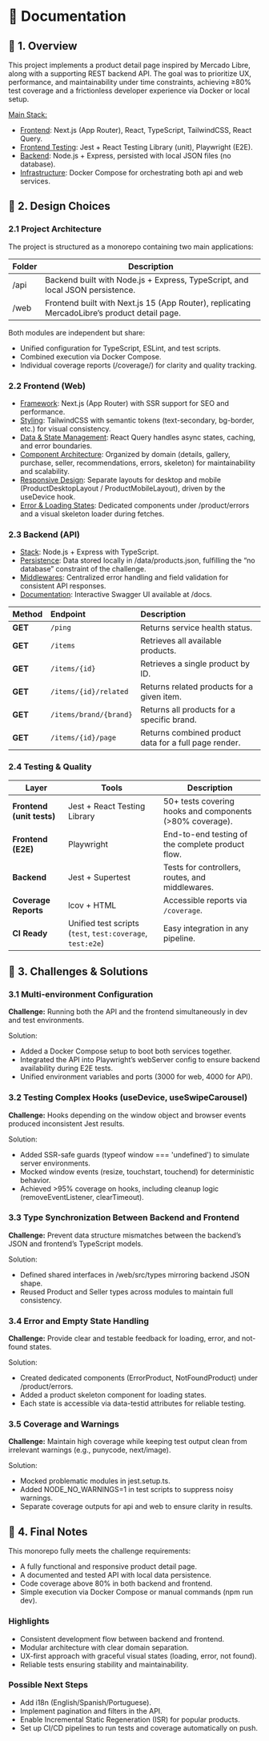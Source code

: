 # 📘 Documentation

## 📖 1. Overview

This project implements a product detail page inspired by Mercado Libre, along with a supporting REST backend API.
The goal was to prioritize UX, performance, and maintainability under time constraints, achieving ≥80% test coverage and a frictionless developer experience via Docker or local setup.

<u>Main Stack:</u>

- <u>Frontend</u>: Next.js (App Router), React, TypeScript, TailwindCSS, React Query.
- <u>Frontend Testing</u>: Jest + React Testing Library (unit), Playwright (E2E).
- <u>Backend</u>: Node.js + Express, persisted with local JSON files (no database).
- <u>Infrastructure</u>: Docker Compose for orchestrating both api and web services.

## 🧱 2. Design Choices

### 2.1 Project Architecture

The project is structured as a monorepo containing two main applications:

| Folder | Description                                                                                  |
| ------ | -------------------------------------------------------------------------------------------- |
| /api   | Backend built with Node.js + Express, TypeScript, and local JSON persistence.                |
| /web   | Frontend built with Next.js 15 (App Router), replicating MercadoLibre’s product detail page. |

Both modules are independent but share:

- Unified configuration for TypeScript, ESLint, and test scripts.
- Combined execution via Docker Compose.
- Individual coverage reports (/coverage/) for clarity and quality tracking.

### 2.2 Frontend (Web)

- <u>Framework</u>: Next.js (App Router) with SSR support for SEO and performance.
- <u>Styling</u>: TailwindCSS with semantic tokens (text-secondary, bg-border, etc.) for visual consistency.
- <u>Data & State Management</u>: React Query handles async states, caching, and error boundaries.
- <u>Component Architecture</u>: Organized by domain (details, gallery, purchase, seller, recommendations, errors, skeleton) for maintainability and scalability.
- <u>Responsive Design</u>: Separate layouts for desktop and mobile (ProductDesktopLayout / ProductMobileLayout), driven by the useDevice hook.
- <u>Error & Loading States</u>: Dedicated components under /product/errors and a visual skeleton loader during fetches.

### 2.3 Backend (API)

- <u>Stack</u>: Node.js + Express with TypeScript.
- <u>Persistence</u>: Data stored locally in /data/products.json, fulfilling the “no database” constraint of the challenge.
- <u>Middlewares</u>: Centralized error handling and field validation for consistent API responses.
- <u>Documentation</u>: Interactive Swagger UI available at /docs.

| Method  | Endpoint               | Description                                           |
| :------ | :--------------------- | :---------------------------------------------------- |
| **GET** | `/ping`                | Returns service health status.                        |
| **GET** | `/items`               | Retrieves all available products.                     |
| **GET** | `/items/{id}`          | Retrieves a single product by ID.                     |
| **GET** | `/items/{id}/related`  | Returns related products for a given item.            |
| **GET** | `/items/brand/{brand}` | Returns all products for a specific brand.            |
| **GET** | `/items/{id}/page`     | Returns combined product data for a full page render. |

### 2.4 Testing & Quality

| Layer                     | Tools                                                      | Description                                              |
| ------------------------- | ---------------------------------------------------------- | -------------------------------------------------------- |
| **Frontend (unit tests)** | Jest + React Testing Library                               | 50+ tests covering hooks and components (>80% coverage). |
| **Frontend (E2E)**        | Playwright                                                 | End-to-end testing of the complete product flow.         |
| **Backend**               | Jest + Supertest                                           | Tests for controllers, routes, and middlewares.          |
| **Coverage Reports**      | lcov + HTML                                                | Accessible reports via `/coverage`.                      |
| **CI Ready**              | Unified test scripts (`test`, `test:coverage`, `test:e2e`) | Easy integration in any pipeline.                        |

## 🚧 3. Challenges & Solutions

### 3.1 Multi-environment Configuration

<b>Challenge:</b> Running both the API and the frontend simultaneously in dev and test environments.

Solution:

- Added a Docker Compose setup to boot both services together.
- Integrated the API into Playwright’s webServer config to ensure backend availability during E2E tests.
- Unified environment variables and ports (3000 for web, 4000 for API).

### 3.2 Testing Complex Hooks (useDevice, useSwipeCarousel)

<b>Challenge:</b> Hooks depending on the window object and browser events produced inconsistent Jest results.

Solution:

- Added SSR-safe guards (typeof window === 'undefined') to simulate server environments.
- Mocked window events (resize, touchstart, touchend) for deterministic behavior.
- Achieved >95% coverage on hooks, including cleanup logic (removeEventListener, clearTimeout).

### 3.3 Type Synchronization Between Backend and Frontend

<b>Challenge:</b> Prevent data structure mismatches between the backend’s JSON and frontend’s TypeScript models.

Solution:

- Defined shared interfaces in /web/src/types mirroring backend JSON shape.
- Reused Product and Seller types across modules to maintain full consistency.

### 3.4 Error and Empty State Handling

<b>Challenge:</b> Provide clear and testable feedback for loading, error, and not-found states.

Solution:

- Created dedicated components (ErrorProduct, NotFoundProduct) under /product/errors.
- Added a product skeleton component for loading states.
- Each state is accessible via data-testid attributes for reliable testing.

### 3.5 Coverage and Warnings

<b>Challenge:</b> Maintain high coverage while keeping test output clean from irrelevant warnings (e.g., punycode, next/image).

Solution:

- Mocked problematic modules in jest.setup.ts.
- Added NODE_NO_WARNINGS=1 in test scripts to suppress noisy warnings.
- Separate coverage outputs for api and web to ensure clarity in results.

## 🏁 4. Final Notes

This monorepo fully meets the challenge requirements:

- A fully functional and responsive product detail page.
- A documented and tested API with local data persistence.
- Code coverage above 80% in both backend and frontend.
- Simple execution via Docker Compose or manual commands (npm run dev).

### Highlights

- Consistent development flow between backend and frontend.
- Modular architecture with clear domain separation.
- UX-first approach with graceful visual states (loading, error, not found).
- Reliable tests ensuring stability and maintainability.

### Possible Next Steps

- Add i18n (English/Spanish/Portuguese).
- Implement pagination and filters in the API.
- Enable Incremental Static Regeneration (ISR) for popular products.
- Set up CI/CD pipelines to run tests and coverage automatically on push.

